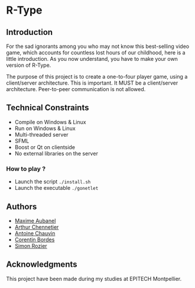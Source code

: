 # R-Type

## Introduction

For the sad ignorants among you who may not know this best-selling video game, which accounts for countless lost hours of our childhood, here is a little introduction. As you now understand, you have to make your own version of R-Type.

The purpose of this project is to create a one-to-four player game, using a client/server architecture. This is important. It MUST be a client/server architecture. Peer-to-peer communication is not allowed.

## Technical Constraints

- Compile on Windows & Linux
- Run on Windows & Linux
- Multi-threaded server
- SFML
- Boost or Qt on clientside
- No external libraries on the server

### How to play ?

- Launch the script `./install.sh`
- Launch the executable `./gonetlet`

## Authors

* [Maxime Aubanel](https://github.com/MaximeAubanel)
* [Arthur Chennetier](https://github.com/arthurChennetier)
* [Antoine Chauvin](https://github.com/antoine340)
* [Corentin Bordes](https://github.com/Zaangetsuu)
* [Simon Rozier](https://github.com/RozierSimon)

## Acknowledgments

This project have been made during my studies at EPITECH Montpellier.
